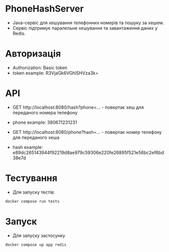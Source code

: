 # PhoneHashServer

- Java-сервіс для хешування телефонних номерів та пошуку за хешем. 
- Сервіс підтримує паралельне хешування та завантаження даних у Redis.

# Авторизація

- Authorization: Basic token
- token example: R3VjaGk6VGhlSHVza3k=

# API

- GET http://localhost:8080/hash?phone=... - повертає хеш для переданого номера телефону
- phone example: 380671231231

- GET http://localhost:8080/phone?hash=... - повертає номер телефону для переданого хеша
- hash example: e89dc265143944f92219d8ae979c59306e220fe26895f521e56bc2ef6bd38e7d

# Тестування

- Для запуску тестів:

```bash
docker compose run tests
```

# Запуск

- Для запуску застосунку

```bash
docker compose up app redis
```
